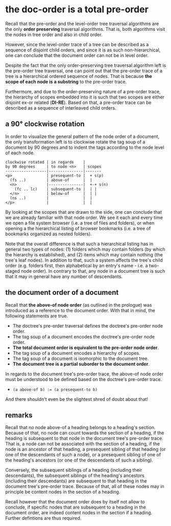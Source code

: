 
<!-- ======================================================================= -->
# the doc-order is a total pre-order

Recall that the pre-order and the level-order tree traversal algorithms are
the only **order preserving** traversal algorithms. That is, both algorithms
visit the nodes in tree order and also in child order.

However, since the level-order trace of a tree can be described as a sequence
of disjoint child orders, and since it is as such non-hierarchical, one can
conclude that the document order can not be in level order.

Despite the fact that the only order-preserving tree traversal algorithm left
is the pre-order tree traversal, one can point out that the pre-order trace
of a tree is a hierarchical ordered sequence of nodes. That is because
**the scope of each node is a substring** to the pre-order trace.

Furthermore, and due to the order-preserving nature of a pre-order trace,
the hierarchy of scopes embedded into it is such that two scopes are either
disjoint ex-or related (**DI-RE**). Based on that, a pre-order trace can be
described as a sequence of interleaved child orders.

<!-- ======================================================================= -->
## a 90° clockwise rotation

In order to visualize the general pattern of the node order of a document, the
only transformation left is to clockwise rotate the tag soup of a document by
90 degrees and to indent the tags according to the node level of each node.

```
clockwise rotated | in regards    |
by 90 degrees     | to node <n>   | scopes
------------------|---------------|-------
<p>               | presequent-to |  + s(p)
  (fs ..)         | above-of      |  |
  <n>             |---------------|  +-+ s(n)
    (fc .. lc)    | subsequent-to |  | |
  </n>            | below-of      |  | |
  (ns ..)         |               |  |
</p>              |               |  |
```

By looking at the scopes that are drawn to the side, one can conclude that we
are already familiar with that node order. We see it each and every time we
open a file system browser (i.e. a tree of files and folders), or when opening
a the hierarchical listing of browser bookmarks (i.e. a tree of bookmarks
organized as nested folders).

Note that the overall difference is that such a hierarchical listing has in
general two types of nodes: (1) folders which may contain folders (by which
the hierarchy is established), and (2) items which may contain nothing (the
tree's leaf nodes). In addition to that, such a system affects the tree's
child order (e.g. folders first, then alphabetical by an entry's name - i.e.
a two-staged node order). In contrary to that, any node in a document tree
is such that it may in general have any number of descendants.

<!-- ======================================================================= -->
## the document order of a document

Recall that **the above-of node order** (as outlined in the prologue) was
introduced as a reference to the document order. With that in mind, the
following statements are true.

* The doctree's pre-order traversal defines the doctree's pre-order node order.
* The tag soup of a document encodes the doctree's pre-order node order.
* **The total document order is equivalent to the pre-order node order**.
* The tag soup of a document encodes a hierarchy of scopes.
* The tag soup of a document is isomorphic to the document tree.
* **The document tree is a partial suborder to the document order**.

In regards to the document tree's pre-order trace, the above-of node order
must be understood to be defined based on the doctree's pre-order trace.

* `(a above-of b) := (a presequent-to b)`

And there shouldn't even be the slightest shred of doubt about that!

<!-- ======================================================================= -->
## remarks

Recall that no node above-of a heading belongs to a heading's section. Because
of that, no node can count towards the section of a heading, if the heading is
subsequent to that node in the document tree's pre-order trace. That is, a node
can not be associated with the section of a heading, if the node is an ancestor
of that heading, a presequent sibling of that heading (or one of the descendants
of such a node), or a presequent sibling of one of the heading's ancestors (or
one of the descendants of such a sibling).

Conversely, the subsequent siblings of a heading (including their descendants),
the subsequent siblings of the heading's ancestors (including their descendants)
are subsequent to that heading in the document tree's pre-order trace. Because
of that, all of these nodes may in principle be content nodes in the section of
a heading.

Recall however that the document order does by itself not allow to conclude,
if specific nodes that are subsequent to a heading in the document order, are
indeed content nodes in the section if a heading. Further defintions are thus
required.
